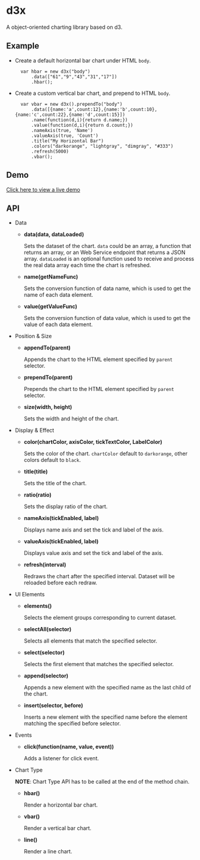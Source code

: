 d3x
===

A object-oriented charting library based on d3.

Example
-------
- Create a default horizontal bar chart under HTML `body`.

        var hbar = new d3x("body")
            .data(["61","9","43","31","17"])
            .hbar();

- Create a custom vertical bar chart, and prepend to HTML `body`. 

        var vbar = new d3x().prependTo("body")
            .data([{name:'a',count:12},{name:'b',count:10},{name:'c',count:22},{name:'d',count:15}])
            .name(function(d,i){return d.name;})
            .value(function(d,i){return d.count;})
            .nameAxis(true, 'Name')
            .valueAxis(true, 'Count')
            .title("My Horizontal Bar")
            .colors("darkorange", "lightgray", "dimgray", "#333")
            .refresh(5000)
            .vbar();
            
Demo
-----
[Click here to view a live demo](http://lyroyce.github.io/d3x/)

API
-----
- Data

    - **data(data, dataLoaded)**

        Sets the dataset of the chart. `data` could be an array, a function that returns an array, or an Web Service endpoint that returns a JSON array. `dataLoaded` is an optional function used to receive and process the real data array each time the chart is refreshed.

    - **name(getNameFunc)**

        Sets the conversion function of data name, which is used to get the name of each data element.

    - **value(getValueFunc)**

        Sets the conversion function of data value, which is used to get the value of each data element.

- Position & Size

    - **appendTo(parent)**
        
        Appends the chart to the HTML element specified by `parent` selector.

    - **prependTo(parent)**

        Prepends the chart to the HTML element specified by `parent` selector.

    - **size(width, height)**

        Sets the width and height of the chart.

- Display & Effect

    - **color(chartColor, axisColor, tickTextColor, LabelColor)**
    
        Sets the color of the chart. `chartColor` default to `darkorange`, other colors default to `black`.

    - **title(title)**

        Sets the title of the chart.
        
    - **ratio(ratio)**

        Sets the display ratio of the chart.
        
    - **nameAxis(tickEnabled, label)**

        Displays name axis and set the tick and label of the axis.
        
    - **valueAxis(tickEnabled, label)**

        Displays value axis and set the tick and label of the axis.
        
    - **refresh(interval)**

        Redraws the chart after the specified interval. Dataset will be reloaded before each redraw.
        
- UI Elements

    - **elements()**
        
        Selects the element groups corresponding to current dataset.
        
    - **selectAll(selector)**
        
        Selects all elements that match the specified selector.
        
    - **select(selector)**
    
        Selects the first element that matches the specified selector.
        
    - **append(selector)**
    
        Appends a new element with the specified name as the last child of the chart.
    
    - **insert(selector, before)**
    
        Inserts a new element with the specified name before the element matching the specified before selector.
        
- Events

    - **click(function(name, value, event))**
    
        Adds a listener for click event.
   
- Chart Type     
    
    **NOTE**: Chart Type API has to be called at the end of the method chain.

    - **hbar()**
        
        Render a horizontal bar chart.
        
    - **vbar()**
    
        Render a vertical bar chart.
        
    - **line()**
    
        Render a line chart.
        
